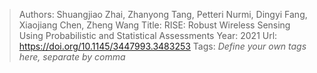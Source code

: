 > Authors: Shuangjiao Zhai, Zhanyong Tang, Petteri Nurmi, Dingyi Fang, Xiaojiang Chen, Zheng Wang
> Title: RISE: Robust Wireless Sensing Using Probabilistic and Statistical Assessments
> Year: 2021
> Url: https://doi.org/10.1145/3447993.3483253
> Tags: *Define your own tags here, separate by comma*